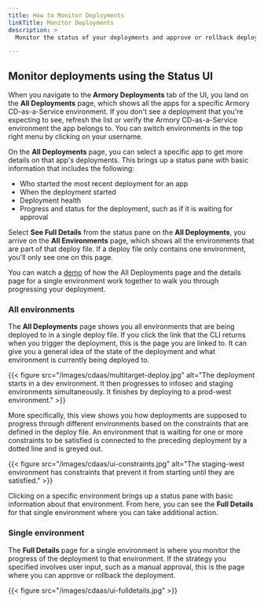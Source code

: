 ```yaml
---
title: How to Monitor Deployments
linkTitle: Monitor Deployments
description: >
  Monitor the status of your deployments and approve or rollback deployments.

---
```



## Monitor deployments using the Status UI

When you navigate to the **Armory Deployments** tab of the UI, you land on the **All Deployments** page, which shows all the apps for a specific Armory CD-as-a-Service environment. If you don't see a deployment that you're expecting to see, refresh the list or verify the Armory CD-as-a-Service environment the app belongs to. You can switch environments in the top right menu by clicking on your username.

On the **All Deployments** page, you can select a specific app to get more details on that app's deployments. This brings up a status pane with basic information that includes the following:

- Who started the most recent deployment for an app
- When the deployment started
- Deployment health
- Progress and status for the deployment, such as if it is waiting for approval

Select **See Full Details** from the status pane on the **All Deployments**, you arrive on the **All Environments** page, which shows all the environments that are part of that deploy file. If a deploy file only contains one environment, you'll only see one on this page.   

You can watch a [demo](https://s.armory.io/BludOJBo) of how the All Deployments page and the details page for a single environment work together to walk you through progressing your deployment.

### All environments

The **All Deployments** page shows you all environments that are being deployed to in a single deploy file. If you click the link that the CLI returns when you trigger the deployment, this is the page you are linked to. It can give you a general idea of the state of the deployment and what environment is currently being deployed to.

{{< figure src="/images/cdaas/multitarget-deploy.jpg" alt="The deployment starts in a dev environment. It then progresses to infosec and staging environments simultaneously. It finishes by deploying to a prod-west environment." >}}

More specifically, this view shows you how deployments are supposed to progress through different environments based on the constraints that are defined in the deploy file. An environment that is waiting for one or more constraints to be satisfied is connected to the preceding deployment by a dotted line and is greyed out.

{{< figure src="/images/cdaas/ui-constraints.jpg" alt="The staging-west environment has constraints that prevent it from starting until they are satisfied." >}}

Clicking on a specific environment brings up a status pane with basic information about that environment. From here, you can see the **Full Details** for that single environment where you can take additional action.

### Single environment

The **Full Details** page for a single environment is where you monitor the progress of the deployment to that environment. If the strategy you specified involves user input, such as a manual approval, this is the page where you can approve or rollback the deployment.

{{< figure src="/images/cdaas/ui-fulldetails.jpg" >}}
